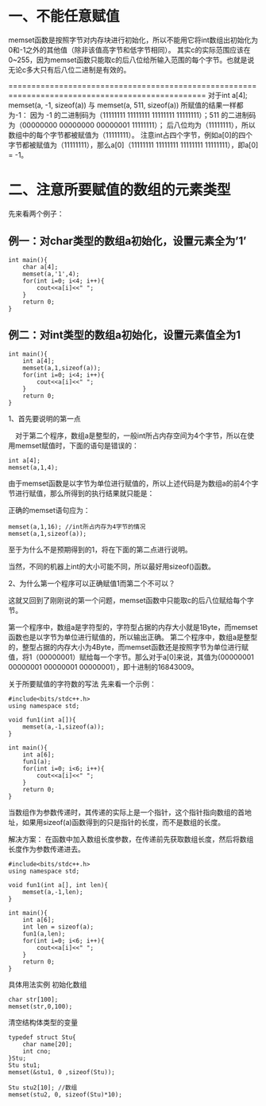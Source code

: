 # 一、不能任意赋值
memset函数是按照字节对内存块进行初始化，所以不能用它将int数组出初始化为0和-1之外的其他值（除非该值高字节和低字节相同）。
其实c的实际范围应该在0~255，因为memset函数只能取c的后八位给所输入范围的每个字节。也就是说无论c多大只有后八位二进制是有效的。

=================================================================================================
对于int a[4];
memset(a, -1, sizeof(a)) 与 memset(a, 511, sizeof(a)) 所赋值的结果一样都为-1：
因为 -1 的二进制码为（11111111 11111111 11111111 11111111）；511 的二进制码为（00000000 00000000 00000001 11111111）；
后八位均为（11111111），所以数组中的每个字节都被赋值为（11111111）。
注意int占四个字节，例如a[0]的四个字节都被赋值为（11111111），那么a[0]（11111111 11111111 11111111 11111111），即a[0] = -1。


# 二、注意所要赋值的数组的元素类型
先来看两个例子：
## 例一：对char类型的数组a初始化，设置元素全为’1’
~~~
int main(){
    char a[4];
    memset(a,'1',4);
    for(int i=0; i<4; i++){
        cout<<a[i]<<" ";
    }
    return 0;
}
~~~

## 例二：对int类型的数组a初始化，设置元素值全为1
~~~
int main(){
    int a[4];
    memset(a,1,sizeof(a));
    for(int i=0; i<4; i++){
        cout<<a[i]<<" ";
    }
    return 0;
}
~~~


1、首先要说明的第一点

 对于第二个程序，数组a是整型的，一般int所占内存空间为4个字节，所以在使用memset赋值时，下面的语句是错误的：
~~~
int a[4];
memset(a,1,4);
~~~

由于memset函数是以字节为单位进行赋值的，所以上述代码是为数组a的前4个字节进行赋值，那么所得到的执行结果就只能是：

正确的memset语句应为：
~~~
memset(a,1,16); //int所占内存为4字节的情况
memset(a,1,sizeof(a));
~~~
至于为什么不是预期得到的1，将在下面的第二点进行说明。

当然，不同的机器上int的大小可能不同，所以最好用sizeof()函数。


2、为什么第一个程序可以正确赋值1而第二个不可以？

这就又回到了刚刚说的第一个问题，memset函数中只能取c的后八位赋给每个字节。

第一个程序中，数组a是字符型的，字符型占据的内存大小就是1Byte，而memset函数也是以字节为单位进行赋值的，所以输出正确。
第二个程序中，数组a是整型的，整型占据的内存大小为4Byte，而memset函数还是按照字节为单位进行赋值，将1（00000001）赋给每一个字节。那么对于a[0]来说，其值为(00000001 00000001 00000001 00000001），即十进制的16843009。

关于所要赋值的字符数的写法
先来看一个示例：
~~~
#include<bits/stdc++.h>
using namespace std;

void fun1(int a[]){
    memset(a,-1,sizeof(a)); 
}

int main(){
    int a[6];
    fun1(a);
    for(int i=0; i<6; i++){
        cout<<a[i]<<" ";
    }
    return 0;
}
~~~
当数组作为参数传递时，其传递的实际上是一个指针，这个指针指向数组的首地址，如果用sizeof(a)函数得到的只是指针的长度，而不是数组的长度。


解决方案：
在函数中加入数组长度参数，在传递前先获取数组长度，然后将数组长度作为参数传递进去。
~~~
#include<bits/stdc++.h>
using namespace std;

void fun1(int a[], int len){
    memset(a,-1,len); 
}

int main(){
    int a[6];
    int len = sizeof(a);
    fun1(a,len);
    for(int i=0; i<6; i++){
        cout<<a[i]<<" ";
    }
    return 0;
}
~~~
具体用法实例
初始化数组
~~~
char str[100];
memset(str,0,100);
~~~
清空结构体类型的变量
~~~
typedef struct Stu{
	char name[20];
	int cno;
}Stu;
Stu stu1; 
memset(&stu1, 0 ,sizeof(Stu));

Stu stu2[10]; //数组
memset(stu2, 0, sizeof(Stu)*10);
~~~
